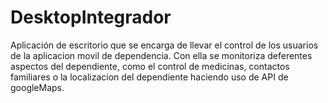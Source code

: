 # DesktopIntegrador
Aplicación de escritorio que se encarga de llevar el control de los usuarios de la aplicacion movil de dependencia. Con ella se monitoriza deferentes aspectos del dependiente, como el control de medicinas, contactos familiares o la localizacion del dependiente haciendo uso de API de googleMaps.
